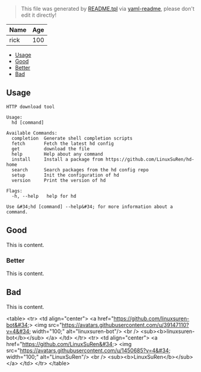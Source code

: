 > This file was generated by [README.tpl](README.tpl) via [yaml-readme](https://github.com/LinuxSuRen/yaml-readme), please don't edit it directly!

| Name | Age |
|---|---|
| rick | 100 |

- [Usage](#usage)
- [Good](#good)
 - [Better](#better)
- [Bad](#bad)


## Usage
```shell
HTTP download tool

Usage:
  hd [command]

Available Commands:
  completion  Generate shell completion scripts
  fetch       Fetch the latest hd config
  get         download the file
  help        Help about any command
  install     Install a package from https://github.com/LinuxSuRen/hd-home
  search      Search packages from the hd config repo
  setup       Init the configuration of hd
  version     Print the version of hd

Flags:
  -h, --help   help for hd

Use &#34;hd [command] --help&#34; for more information about a command.

```

## Good

This is content.

### Better

This is content.

## Bad

This is content.

&lt;table&gt;
	&lt;tr&gt;
		&lt;td align=&#34;center&#34;&gt;
			&lt;a href=&#34;https://github.com/linuxsuren-bot&#34;&gt;
				&lt;img src=&#34;https://avatars.githubusercontent.com/u/39147110?v=4&#34; width=&#34;100;&#34; alt=&#34;linuxsuren-bot&#34;/&gt;
				&lt;br /&gt;
				&lt;sub&gt;&lt;b&gt;linuxsuren-bot&lt;/b&gt;&lt;/sub&gt;
			&lt;/a&gt;
		&lt;/td&gt;
	&lt;/tr&gt;
	&lt;tr&gt;
		&lt;td align=&#34;center&#34;&gt;
			&lt;a href=&#34;https://github.com/LinuxSuRen&#34;&gt;
				&lt;img src=&#34;https://avatars.githubusercontent.com/u/1450685?v=4&#34; width=&#34;100;&#34; alt=&#34;LinuxSuRen&#34;/&gt;
				&lt;br /&gt;
				&lt;sub&gt;&lt;b&gt;LinuxSuRen&lt;/b&gt;&lt;/sub&gt;
			&lt;/a&gt;
		&lt;/td&gt;
	&lt;/tr&gt;
&lt;/table&gt;

